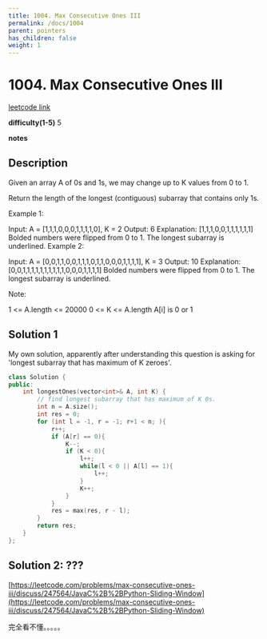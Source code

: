 ```yaml
---
title: 1004. Max Consecutive Ones III
permalink: /docs/1004
parent: pointers
has_children: false
weight: 1
---
```

# 1004. Max Consecutive Ones III
[leetcode link](https://leetcode.com/problems/max-consecutive-ones-iii/)

**difficulty(1-5)** 
5

**notes**   


## Description
Given an array A of 0s and 1s, we may change up to K values from 0 to 1.

Return the length of the longest (contiguous) subarray that contains only 1s. 

 

Example 1:

Input: A = [1,1,1,0,0,0,1,1,1,1,0], K = 2
Output: 6
Explanation: 
[1,1,1,0,0,1,1,1,1,1,1]
Bolded numbers were flipped from 0 to 1.  The longest subarray is underlined.
Example 2:

Input: A = [0,0,1,1,0,0,1,1,1,0,1,1,0,0,0,1,1,1,1], K = 3
Output: 10
Explanation: 
[0,0,1,1,1,1,1,1,1,1,1,1,0,0,0,1,1,1,1]
Bolded numbers were flipped from 0 to 1.  The longest subarray is underlined.
 

Note:

1 <= A.length <= 20000
0 <= K <= A.length
A[i] is 0 or 1 

## Solution 1
My own solution, apparently after understanding this question is asking for 'longest subarray that has maximum of K zeroes'.

```c++
class Solution {
public:
    int longestOnes(vector<int>& A, int K) {
        // find longest subarray that has maximum of K 0s. 
        int n = A.size();
        int res = 0;
        for (int l = -1, r = -1; r+1 < n; ){
            r++;
            if (A[r] == 0){
                K--;
                if (K < 0){
                    l++;
                    while(l < 0 || A[l] == 1){
                        l++;
                    }
                    K++;                    
                }
            }
            res = max(res, r - l);
        }        
        return res;
    }
};
```

## Solution 2: ???
[https://leetcode.com/problems/max-consecutive-ones-iii/discuss/247564/JavaC%2B%2BPython-Sliding-Window](https://leetcode.com/problems/max-consecutive-ones-iii/discuss/247564/JavaC%2B%2BPython-Sliding-Window)

完全看不懂。。。。。


<!-- 
Default label
{: .label }

Blue label
{: .label .label-blue }

Stable
{: .label .label-green }

New release
{: .label .label-purple }

Coming soon
{: .label .label-yellow }

Deprecated
{: .label .label-red } -->
